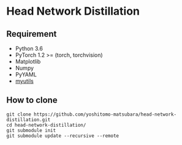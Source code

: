 # Head Network Distillation
## Requirement
- Python 3.6
- PyTorch 1.2 >= (torch, torchvision)
- Matplotlib
- Numpy
- PyYAML
- [myutils](https://github.com/yoshitomo-matsubara/myutils)


## How to clone
```
git clone https://github.com/yoshitomo-matsubara/head-network-distillation.git
cd head-network-distillation/
git submodule init
git submodule update --recursive --remote
```
